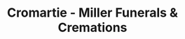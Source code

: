 ---
title: "Cromartie - Miller Funerals & Cremations"
url: /dunn/cromartie-miller-funerals-and-cremations/
shop: funeral directors
---